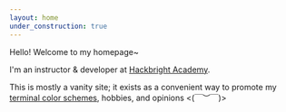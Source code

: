 ```yaml
---
layout: home
under_construction: true
---
```


Hello! Welcome to my homepage~

I'm an instructor & developer at [Hackbright
Academy](https://hackbrightacademy.com). 

This is mostly a vanity site; it exists as a convenient way to promote my
[terminal color schemes](/term-themes), hobbies, and opinions <(￣︶￣)>
